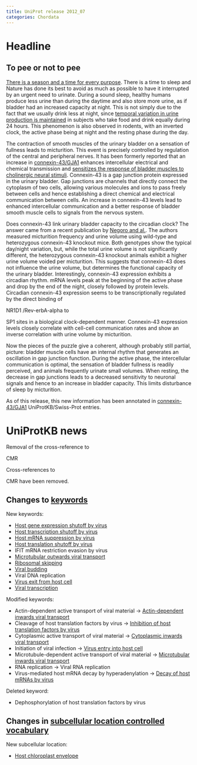 ```yaml
---
title: UniProt release 2012_07
categories: Chordata
---
```


# Headline

## To pee or not to pee

[There is a season and a time for every purpose](http://niv.scripturetext.com/ecclesiastes/3.htm). There is a time to sleep and Nature has done its best to avoid as much as possible to have it interrupted by an urgent need to urinate. During a sound sleep, healthy humans produce less urine than during the daytime and also store more urine, as if bladder had an increased capacity at night. This is not simply due to the fact that we usually drink less at night, since [temporal variation in urine production is maintained](http://www.ncbi.nlm.nih.gov/pubmed/7772798) in subjects who take food and drink equally during 24 hours. This phenomenon is also observed in rodents, with an inverted clock, the active phase being at night and the resting phase during the day.

The contraction of smooth muscles of the urinary bladder on a sensation of fullness leads to micturition. This event is precisely controlled by regulation of the central and peripheral nerves. It has been formerly reported that an increase in [connexin-43/GJA1](http://www.uniprot.org/uniprot/?query=gene:gja1+AND+reviewed:yes) enhances intercellular electrical and chemical transmission and [sensitizes the response of bladder muscles to cholinergic neural stimuli](http://www.ncbi.nlm.nih.gov/pubmed/12676745,21511298). Connexin-43 is a gap junction protein expressed in the urinary bladder. Gap junctions are channels that directly connect the cytoplasm of two cells, allowing various molecules and ions to pass freely between cells and hence establishing a direct chemical and electrical communication between cells. An increase in connexin-43 levels lead to enhanced intercellular communication and a better response of bladder smooth muscle cells to signals from the nervous system.

Does connexin-43 link urinary bladder capacity to the circadian clock? The answer came from a recent publication by [Negoro and al.](http://www.ncbi.nlm.nih.gov/pubmed/22549838). The authors measured micturition frequency and urine volume using wild-type and heterozygous connexin-43 knockout mice. Both genotypes show the typical day/night variation, but, while the total urine volume is not significantly different, the heterozygous connexin-43 knockout animals exhibit a higher urine volume voided per micturition. This suggests that connexin-43 does not influence the urine volume, but determines the functional capacity of the urinary bladder. Interestingly, connexin-43 expression exhibits a circadian rhythm. mRNA levels peak at the beginning of the active phase and drop by the end of the night, closely followed by protein levels. Circadian connexin-43 expression seems to be transcriptionally regulated by the direct binding of

NR1D1 /Rev-erbA-alpha to

SP1 sites in a biological clock-dependent manner. Connexin-43 expression levels closely correlate with cell-cell communication rates and show an inverse correlation with urine volume by micturition.

Now the pieces of the puzzle give a coherent, although probably still partial, picture: bladder muscle cells have an internal rhythm that generates an oscillation in gap junction function. During the active phase, the intercellular communication is optimal, the sensation of bladder fullness is readily perceived, and animals frequently urinate small volumes. When resting, the decrease in gap junctions leads to a decreased sensitivity to neuronal signals and hence to an increase in bladder capacity. This limits disturbance of sleep by micturition.

As of this release, this new information has been annotated in [connexin-43/GJA1](http://www.uniprot.org/uniprot/?query=gene:gja1+AND+reviewed:yes) UniProtKB/Swiss-Prot entries.

# UniProtKB news

Removal of the cross-reference to

CMR

Cross-references to

CMR have been removed.

## Changes to [keywords](https://ftp.uniprot.org/pub/databases/uniprot/current_release/knowledgebase/complete/docs/keywlist)

New keywords:

-   [Host gene expression shutoff by virus](http://www.uniprot.org/keywords/KW-1190)
-   [Host transcription shutoff by virus](http://www.uniprot.org/keywords/KW-1191)
-   [Host mRNA suppression by virus](http://www.uniprot.org/keywords/KW-1192)
-   [Host translation shutoff by virus](http://www.uniprot.org/keywords/KW-1193)
-   IFIT mRNA restriction evasion by virus
-   [Microtubular outwards viral transport](http://www.uniprot.org/keywords/KW-1189)
-   [Ribosomal skipping](http://www.uniprot.org/keywords/KW-1197)
-   [Viral budding](http://www.uniprot.org/keywords/KW-1198)
-   Viral DNA replication
-   [Virus exit from host cell](http://www.uniprot.org/keywords/KW-1188)
-   [Viral transcription](http://www.uniprot.org/keywords/KW-1195)

Modified keywords:

-   Actin-dependent active transport of viral material -&gt; [Actin-dependent inwards viral transport](http://www.uniprot.org/keywords/KW-1178)
-   Cleavage of host translation factors by virus -&gt; [Inhibition of host translation factors by virus](http://www.uniprot.org/keywords/KW-0693)
-   Cytoplasmic active transport of viral material -&gt; [Cytoplasmic inwards viral transport](http://www.uniprot.org/keywords/KW-1176)
-   Initiation of viral infection -&gt; [Virus entry into host cell](http://www.uniprot.org/keywords/KW-1160)
-   Microtubule-dependent active transport of viral material -&gt; [Microtubular inwards viral transport](http://www.uniprot.org/keywords/KW-1177)
-   RNA replication -&gt; Viral RNA replication
-   Virus-mediated host mRNA decay by hyperadenylation -&gt; [Decay of host mRNAs by virus](http://www.uniprot.org/keywords/KW-1132)

Deleted keyword:

-   Dephosphorylation of host translation factors by virus

## Changes in [subcellular location controlled vocabulary](https://ftp.uniprot.org/pub/databases/uniprot/current_release/knowledgebase/complete/docs/?subcell)

New subcellular location:

-   [Host chloroplast envelope](http://www.uniprot.org/locations/SL-0483)
